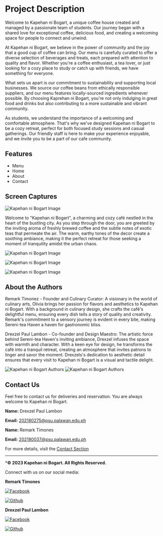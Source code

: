 # Project Description

 Welcome to Kapehan ni Bogart, a unique coffee house created and managed by a passionate team of students. Our journey began with a shared love for exceptional coffee, delicious food, and creating a welcoming space for people to connect and unwind.

 At Kapehan ni Bogart, we believe in the power of community and the joy that a good cup of coffee can bring. Our menu is carefully curated to offer a diverse selection of beverages and treats, each prepared with attention to quality and flavor. Whether you're a coffee enthusiast, a tea lover, or just looking for a cozy place to study or catch up with friends, we have something for everyone.

 What sets us apart is our commitment to sustainability and supporting local businesses. We source our coffee beans from ethically responsible suppliers, and our menu features locally-sourced ingredients whenever possible. By choosing Kaprehan ni Bogart, you're not only indulging in great food and drinks but also contributing to a more sustainable and vibrant community.

 As students, we understand the importance of a welcoming and comfortable atmosphere. That's why we've designed Kapehan ni Bogart to be a cozy retreat, perfect for both focused study sessions and casual gatherings. Our friendly staff is here to make your experience enjoyable, and we invite you to be a part of our cafe community.

 ## Features
* Menu
* Home
* About
* Contact

## Screen Captures

![Kapehan ni Bogart Image](img/inter-1.jpg)

Welcome to "Kapehan ni Bogart",  a charming and cozy café nestled in the heart of the bustling city. As you step through the door, you are greeted by the inviting aroma of freshly brewed coffee and the subtle notes of exotic teas that permeate the air. The warm, earthy tones of the decor create a soothing ambiance, making it the perfect retreat for those seeking a moment of tranquility amidst the urban chaos.

![Kapehan ni Bogart Image](img/inter-2.jpg)

![Kapehan ni Bogart Image](img/inter-3.jpg)

![Kapehan ni Bogart Image](img/inter-4.jpg)

## About the Authors

Remark Timonez - Founder and Culinary Curator:
A visionary in the world of culinary arts, Olivia brings her passion for flavors and aesthetics to Kapehan ni Bogart. With a background in culinary design, she crafts the café's delightful menu, ensuring every dish tells a story of quality and creativity. Remark's commitment to a sensory journey is evident in every bite, making Sereni-tea Haven a haven for gastronomic bliss.

Drexzel Paul Lambon - Co-founder and Design Maestro:
The artistic force behind Sereni-tea Haven's inviting ambiance, Drexzel infuses the space with warmth and character. With a keen eye for design, he transforms the café into a tranquil retreat, creating an atmosphere that invites patrons to linger and savor the moment. Drexzels's dedication to aesthetic detail ensures that every visit to Kapehan ni Bogart is a visual and tactile delight.

![Kapehan ni Bogart Authors](img/drexz.jpg)
![Kapehan ni Bogart Authors](img/remark.jpg)

## Contact Us

Feel free to contact us for deliveries and reservation. You are always welcome to Kapehan ni Bogart.

 **Name:** Drexzel Paul Lambon

 **Email:** 202180275@psu.palawan.edu.ph

 **Name:** Remark Timones

 **Email:** 202180037@psu.palawan.edu.ph

For more details, visit the [Contact Section](#contact-us)

--- 

***&copy; 2023 Kapehan ni Bogart. All Rights Reserved.**

Connect with us on our social media:

**Remark Timones**

[![Facebook](img/Facebook.png)](https://www.facebook.com/ooooohayooooo?mibextid=ZbWKwL)

[![Github](img/Github.png)](https://github.com/Remarktim)

**Drexzel Paul Lambon**

[![Facebook](img/Facebook.png)](https://www.facebook.com/drexzelpaul.lambon?mibextid=LQQJ4d)

[![Github](img/Github.png)](https://github.com/drexz15)
